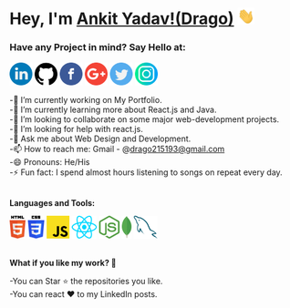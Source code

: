 # Hey, I'm [Ankit Yadav!(Drago)](https://drago215193.github.io/) <img src="https://github.com/Drago215193/Drago215193/blob/main/logos/Hi.gif" width="30px">

<h3><strong><strong>Have any Project in mind? <strong>Say Hello at:</strong> </strong></strong></h3>

<a href="https://www.linkedin.com/in/ankit-yadav-1682b01bb/"><img src="https://github.com/Drago215193/Drago215193/blob/main/logos/linkedin.png" width="40"/></a>
<a href="https://github.com/Drago215193"><img src="https://github.com/Drago215193/Drago215193/blob/main/logos/github-logo.png" width="40"/></a>
<a href="https://www.facebook.com/drago215193/"><img src="https://github.com/Drago215193/Drago215193/blob/main/logos/facebook.png" width="40"/></a>
<a href="mailto:ankityadav215193@gmail.com"><img src="https://github.com/Drago215193/Drago215193/blob/main/logos/google-plus.png" width="40"/></a>
<a href="https://twitter.com/Drago215193/"><img src="https://github.com/Drago215193/Drago215193/blob/main/logos/twitter.png" width="40"/></a>
<a href="https://www.instagram.com/__a_n_k_i_t_._/"><img src="https://github.com/Drago215193/Drago215193/blob/main/logos/instagram.png" width="40"/></a><br>

-🔭 I’m currently working on My Portfolio.<br>
-🌱 I’m currently learning more about React.js and Java.<br>
-👯 I’m looking to collaborate on some major web-development projects.<br>
-🤔 I’m looking for help with react.js.<br>
-💬 Ask me about Web Design and Development.<br>
-📫 How to reach me: Gmail - @drago215193@gmail.com <br>
-😄 Pronouns: He/His <br>
-⚡ Fun fact: I spend almost hours listening to songs on repeat every day. <br>
<br>

**Languages and Tools:**  

<code><img height="40" src="https://github.com/Drago215193/Drago215193/blob/main/logos/html-5.svg"></code>
<code><img height="40" src="https://github.com/Drago215193/Drago215193/blob/main/logos/css-3.svg"></code>
<code><img height="40" src="https://github.com/Drago215193/Drago215193/blob/main/logos/javascript.svg"></code>
<code><img height="40" src="https://github.com/Drago215193/Drago215193/blob/main/logos/react.svg"></code>
<code><img height="40" src="https://github.com/Drago215193/Drago215193/blob/main/logos/nodejs-icon.svg"></code>
<code><img height="40" src="https://github.com/Drago215193/Drago215193/blob/main/logos/mongodb.svg"></code>
<code><img height="40" src="https://github.com/Drago215193/Drago215193/blob/main/logos/mysql.svg"></code><br>
<br>

<strong><strong>What if you like my work? 🤩 </strong></strong><br>

-You can Star ⭐ the repositories you like.<br>
-You can react ❤️ to my LinkedIn posts.<br>
